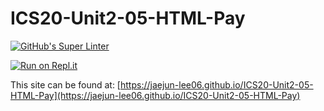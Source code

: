 # ICS20-Unit2-05-HTML-Pay

[![GitHub's Super Linter](https://github.com/jaejun-lee06/ICS20-Unit2-05-HTML-Pay/workflows/GitHub's%20Super%20Linter/badge.svg)](https://github.com/jaejun-lee06/ICS20-Unit2-05-HTML-Pay/actions)

[![Run on Repl.it](https://repl.it/badge/github/jaejun-lee06/ICS20-Unit2-05-HTML-Pay)](https://repl.it/github/jaejun-lee06/ICS20-Unit2-05-HTML-Pay)

This site can be found at: [https://jaejun-lee06.github.io/ICS20-Unit2-05-HTML-Pay](https://jaejun-lee06.github.io/ICS20-Unit2-05-HTML-Pay)
